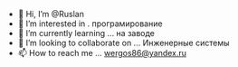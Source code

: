   - 👋 Hi, I’m @Ruslan  
- 👀 I’m interested in .     програмирование                
- 🌱 I’m currently learning ...  на заводе        
- 💞️ I’m looking to collaborate on ... Инженерные системы
- 📫 How to reach me ...  wergos86@yandex.ru

<!---
Ruslan19862602/Ruslan19862602 is a ✨ special ✨ repository because its `README.md` (this file) appears on your GitHub profile.
You can click the Preview link to take a look at your changes.
--->
